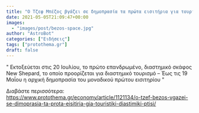 ```yaml
---
title: "Ο Τζεφ Μπέζος βγάζει σε δημοπρασία τα πρώτα εισιτήρια για τουριστική διαστημική πτήση"
date: 2021-05-05T21:09:47+00:00
images:
  - "images/post/bezos-space.jpg"
author: "AstroBot"
categories: ["Ειδήσεις"]
tags: ["protothema.gr"]
draft: false
---
```


" Εκτοξεύεται στις 20 Ιουλίου, το πρώτο επανδρωμένο, διαστημικό σκάφος New Shepard, το οποίο προορίζεται για διαστημικό τουρισμό – Έως τις 19 Μαΐου η αρχική δημοπρασία του μοναδικού πρώτου εισιτηρίου "

Διαβάστε περισσότερα: https://www.protothema.gr/economy/article/1121134/o-tzef-bezos-vgazei-se-dimoprasia-ta-prota-eisitiria-gia-touristiki-diastimiki-ptisi/
